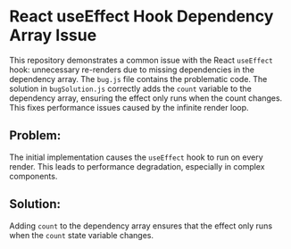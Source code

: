 # React useEffect Hook Dependency Array Issue

This repository demonstrates a common issue with the React `useEffect` hook: unnecessary re-renders due to missing dependencies in the dependency array.  The `bug.js` file contains the problematic code.  The solution in `bugSolution.js` correctly adds the `count` variable to the dependency array, ensuring the effect only runs when the count changes.  This fixes performance issues caused by the infinite render loop.

## Problem:

The initial implementation causes the `useEffect` hook to run on every render.  This leads to performance degradation, especially in complex components.

## Solution:

Adding `count` to the dependency array ensures that the effect only runs when the `count` state variable changes.